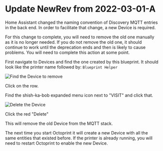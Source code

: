# Update NewRev from 2022-03-01-A

Home Assistant changed the naming convention of Discovery MQTT entries in the back end. In order to facilitate that change, a new Device is required.

For this change to complete, you will need to remove the old one manually as it is no longer needed. If you do not remove the old one, it should continue to work until the deprecation ends and then is likely to cause problems. You will need to complete this action at some point.

First navigate to Devices and find the one created by this blueprint. It should look like the printer name followed by:
    ```Blueprint Helper```

![Find the Device to remove](https://github.com/SirGoodenough/HA_Blueprints/blob/master/images/OctoprintHelperDevice.png?raw=true "Find the Device to remove")

Click on the row.

Find the shish-ka-bob expanded menu icon next to "VISIT" and click that.

![Delete the Device](https://github.com/SirGoodenough/HA_Blueprints/blob/master/images/UpdasteDeleteMe.png?raw=true "Delete the Device")

Click the red "Delete"

This will remove the old Device from the MQTT stack.

The next time you start Octoprint it will create a new Device with all the same entities that existed before. If the printer is already running, you will need to restart Octoprint to enable the new Device.
